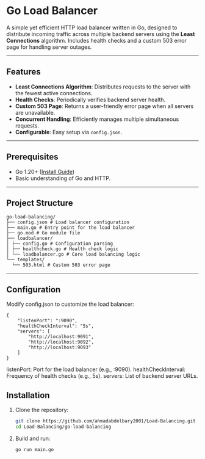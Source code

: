 # Go Load Balancer

A simple yet efficient HTTP load balancer written in Go, designed to distribute incoming traffic across multiple backend servers using the **Least Connections** algorithm. Includes health checks and a custom 503 error page for handling server outages.

---

## Features
- **Least Connections Algorithm**: Distributes requests to the server with the fewest active connections.
- **Health Checks**: Periodically verifies backend server health.
- **Custom 503 Page**: Returns a user-friendly error page when all servers are unavailable.
- **Concurrent Handling**: Efficiently manages multiple simultaneous requests.
- **Configurable**: Easy setup via `config.json`.

---

## Prerequisites
- Go 1.20+ ([Install Guide](https://go.dev/doc/install))
- Basic understanding of Go and HTTP.

---

## Project Structure
```
go-load-balancing/
├── config.json # Load balancer configuration
├── main.go # Entry point for the load balancer
├── go.mod # Go module file
├── loadbalancer/
│ ├── config.go # Configuration parsing
│ ├── healthcheck.go # Health check logic
│ └── loadbalancer.go # Core load balancing logic
└── templates/
  └── 503.html # Custom 503 error page
```

---

## Configuration
Modify config.json to customize the load balancer:
```
{
    "listenPort": ":9090",
    "healthCheckInterval": "5s",
    "servers": [
        "http://localhost:9091",
        "http://localhost:9092",
        "http://localhost:9093"
    ]
}
```
listenPort: Port for the load balancer (e.g., :9090).
healthCheckInterval: Frequency of health checks (e.g., 5s).
servers: List of backend server URLs.

## Installation
1. Clone the repository:
   ```bash
   git clone https://github.com/ahmadabdelbary2001/Load-Balancing.git
   cd Load-Balancing/go-load-balancing
   ```

2. Build and run:
   ```bash
   go run main.go
   ```


